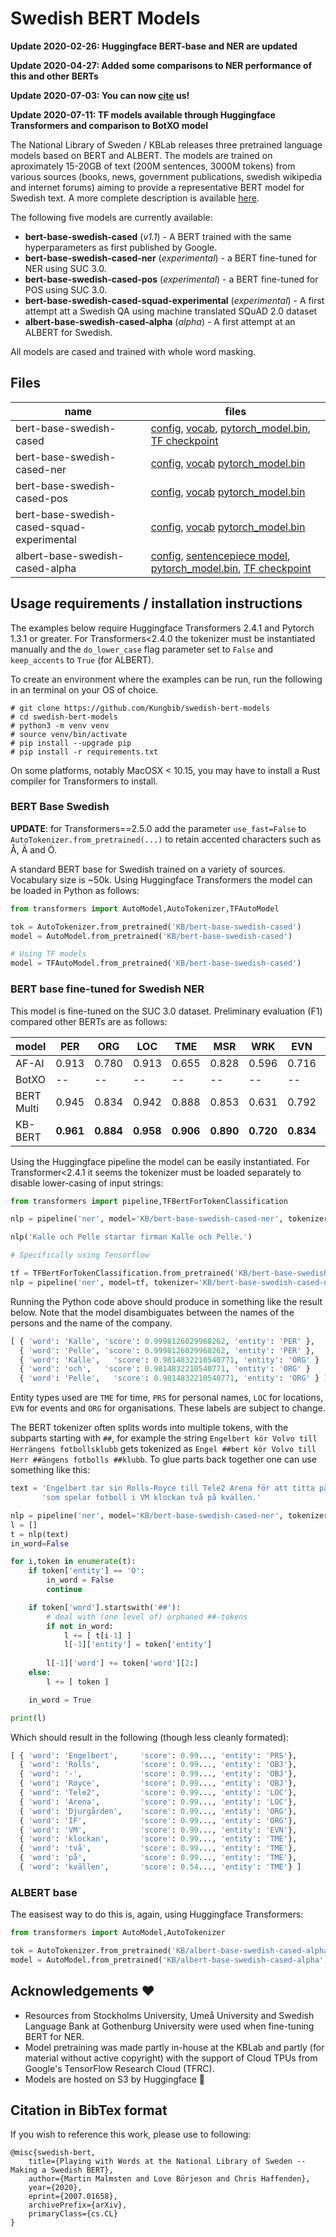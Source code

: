 # Swedish BERT Models

**Update 2020-02-26: Huggingface BERT-base and NER are updated**

**Update 2020-04-27: Added some comparisons to NER performance of this and other BERTs**

**Update 2020-07-03: You can now [cite](#citation-in-bibtex-format) us!**

**Update 2020-07-11: TF models available through Huggingface Transformers and comparison to BotXO model**

The National Library of Sweden / KBLab releases three pretrained language models based on BERT and ALBERT. The models are trained on aproximately 15-20GB of text (200M sentences, 3000M tokens) from various sources (books, news, government publications, swedish wikipedia and internet forums) aiming to provide a representative BERT model for Swedish text. A more complete description is available [here](https://arxiv.org/abs/2007.01658).

The following five models are currently available:

- **bert-base-swedish-cased** (*v1.1*) - A BERT trained with the same hyperparameters as first published by Google.
- **bert-base-swedish-cased-ner** (*experimental*) - a BERT fine-tuned for NER using SUC 3.0.
- **bert-base-swedish-cased-pos** (*experimental*) - a BERT fine-tuned for POS using SUC 3.0.
- **bert-base-swedish-cased-squad-experimental** (*experimental*) - A first attempt att a Swedish QA using machine translated SQuAD 2.0 dataset
- **albert-base-swedish-cased-alpha** (*alpha*) - A first attempt at an ALBERT for Swedish.

All models are cased and trained with whole word masking.

## Files

| **name**                        | **files** |
|---------------------------------|-----------|
| bert-base-swedish-cased         | [config](https://s3.amazonaws.com/models.huggingface.co/bert/KB/bert-base-swedish-cased/config.json), [vocab](https://s3.amazonaws.com/models.huggingface.co/bert/KB/bert-base-swedish-cased/vocab.txt), [pytorch_model.bin](https://s3.amazonaws.com/models.huggingface.co/bert/KB/bert-base-swedish-cased/pytorch_model.bin), [TF checkpoint](https://data.kb.se/datasets/2020/01/tf/bert_base_swedish_cased-v1.1.tar) |
| bert-base-swedish-cased-ner     | [config](https://s3.amazonaws.com/models.huggingface.co/bert/KB/bert-base-swedish-cased-ner/config.json), [vocab](https://s3.amazonaws.com/models.huggingface.co/bert/KB/bert-base-swedish-cased-ner/vocab.txt) [pytorch_model.bin](https://s3.amazonaws.com/models.huggingface.co/bert/KB/bert-base-swedish-cased-ner/pytorch_model.bin) |
| bert-base-swedish-cased-pos     | [config](https://s3.amazonaws.com/models.huggingface.co/bert/KB/bert-base-swedish-cased-pos/config.json), [vocab](https://s3.amazonaws.com/models.huggingface.co/bert/KB/bert-base-swedish-cased-pos/vocab.txt) [pytorch_model.bin](https://s3.amazonaws.com/models.huggingface.co/bert/KB/bert-base-swedish-cased-pos/pytorch_model.bin) |
| bert-base-swedish-cased-squad-experimental     | [config](https://s3.amazonaws.com/models.huggingface.co/bert/KB/bert-base-swedish-cased-squad-experimental/config.json), [vocab](https://s3.amazonaws.com/models.huggingface.co/bert/KB/bert-base-swedish-cased-squad-experimental/vocab.txt) [pytorch_model.bin](https://s3.amazonaws.com/models.huggingface.co/bert/KB/bert-base-swedish-cased-squad-experimental/pytorch_model.bin) |
| albert-base-swedish-cased-alpha | [config](https://s3.amazonaws.com/models.huggingface.co/bert/KB/albert-base-swedish-cased-alpha/config.json), [sentencepiece model](https://s3.amazonaws.com/models.huggingface.co/bert/KB/albert-base-swedish-cased-alpha/spiece.model), [pytorch_model.bin](https://s3.amazonaws.com/models.huggingface.co/bert/KB/albert-base-swedish-cased-alpha/pytorch_model.bin), [TF checkpoint](https://data.kb.se/datasets/2020/01/tf/albert_base_swedish_cased.tar) |

## Usage requirements / installation instructions

The examples below require Huggingface Transformers 2.4.1 and Pytorch 1.3.1 or greater. For Transformers<2.4.0 the tokenizer must be instantiated manually and the `do_lower_case` flag parameter set to `False` and `keep_accents` to `True` (for ALBERT).

To create an environment where the examples can be run, run the following in an terminal on your OS of choice.

```
# git clone https://github.com/Kungbib/swedish-bert-models
# cd swedish-bert-models
# python3 -m venv venv
# source venv/bin/activate
# pip install --upgrade pip
# pip install -r requirements.txt
```

On some platforms, notably MacOSX < 10.15, you may have to install a Rust compiler for Transformers to install.

### BERT Base Swedish

**UPDATE**: for Transformers==2.5.0 add the parameter `use_fast=False` to `AutoTokenizer.from_pretrained(...)` to retain accented characters such as Å, Ä and Ö.

A standard BERT base for Swedish trained on a variety of sources. Vocabulary size is ~50k. Using Huggingface Transformers the model can be loaded in Python as follows:

```python
from transformers import AutoModel,AutoTokenizer,TFAutoModel

tok = AutoTokenizer.from_pretrained('KB/bert-base-swedish-cased')
model = AutoModel.from_pretrained('KB/bert-base-swedish-cased')

# Using TF models
model = TFAutoModel.from_pretrained('KB/bert-base-swedish-cased')

```


### BERT base fine-tuned for Swedish NER

This model is fine-tuned on the SUC 3.0 dataset. Preliminary evaluation (F1) compared other BERTs are as follows:

| **model**  | **PER** | **ORG** | **LOC** | **TME** | **MSR** | **WRK** | **EVN** | **OBJ** | **AVG** |
|---------------|---------|---------|---------|---------|---------|---------|---------|---------|---------|
| AF-AI      |  0.913  | 0.780 | 0.913 | 0.655 | 0.828 | 0.596 | 0.716 | 0.710 | 0.898 |
| BotXO      |  -- | -- | -- | -- | -- | -- | -- | -- | 0.899 | 
| BERT Multi |  0.945  | 0.834 | 0.942 | 0.888 | 0.853 | 0.631 | 0.792 | 0.761 | 0.906 |
| KB-BERT    | **0.961** | **0.884** | **0.958** | **0.906** | **0.890** | **0.720** | **0.834** | **0.770** | **0.928** |

Using the Huggingface pipeline the model can be easily instantiated. For Transformer<2.4.1 it seems the tokenizer must be loaded separately to disable lower-casing of input strings:

```python
from transformers import pipeline,TFBertForTokenClassification

nlp = pipeline('ner', model='KB/bert-base-swedish-cased-ner', tokenizer='KB/bert-base-swedish-cased-ner')

nlp('Kalle och Pelle startar firman Kalle och Pelle.')

# Specifically using Tensorflow

tf = TFBertForTokenClassification.from_pretrained('KB/bert-base-swedish-cased-ner')
nlp = pipeline('ner', model=tf, tokenizer='KB/bert-base-swedish-cased-ner')
```

Running the Python code above should produce in something like the result below. Note that the model disambiguates between the names of the persons and the name of the company.

```python
[ { 'word': 'Kalle', 'score': 0.9998126029968262, 'entity': 'PER' },
  { 'word': 'Pelle', 'score': 0.9998126029968262, 'entity': 'PER' },
  { 'word': 'Kalle',   'score': 0.9814832210540771, 'entity': 'ORG' }
  { 'word': 'och',   'score': 0.9814832210540771, 'entity': 'ORG' }
  { 'word': 'Pelle',   'score': 0.9814832210540771, 'entity': 'ORG' } ]
```

Entity types used are `TME` for time, `PRS` for personal names, `LOC` for locations, `EVN` for events and `ORG` for organisations. These labels are subject to change.

The BERT tokenizer often splits words into multiple tokens, with the subparts starting with `##`, for example the string `Engelbert kör Volvo till Herrängens fotbollsklubb` gets tokenized as `Engel ##bert kör Volvo till Herr ##ängens fotbolls ##klubb`. To glue parts back together one can use something like this:

```python
text = 'Engelbert tar sin Rolls-Royce till Tele2 Arena för att titta på Djurgården IF ' +\
       'som spelar fotboll i VM klockan två på kvällen.'

nlp = pipeline('ner', model='KB/bert-base-swedish-cased-ner', tokenizer='KB/bert-base-swedish-cased-ner', ignore_labels=[])
l = []
t = nlp(text)
in_word=False

for i,token in enumerate(t):
    if token['entity'] == 'O':
        in_word = False
        continue

    if token['word'].startswith('##'):
        # deal with (one level of) orphaned ##-tokens
        if not in_word:
            l += [ t[i-1] ]
            l[-1]['entity'] = token['entity']
        
        l[-1]['word'] += token['word'][2:]
    else:
        l += [ token ]

    in_word = True

print(l)
```

Which should result in the following (though less cleanly formated):

```python
[ { 'word': 'Engelbert',     'score': 0.99..., 'entity': 'PRS'},
  { 'word': 'Rolls',         'score': 0.99..., 'entity': 'OBJ'},
  { 'word': '-',             'score': 0.99..., 'entity': 'OBJ'},
  { 'word': 'Royce',         'score': 0.99..., 'entity': 'OBJ'},
  { 'word': 'Tele2',         'score': 0.99..., 'entity': 'LOC'},
  { 'word': 'Arena',         'score': 0.99..., 'entity': 'LOC'},
  { 'word': 'Djurgården',    'score': 0.99..., 'entity': 'ORG'},
  { 'word': 'IF',            'score': 0.99..., 'entity': 'ORG'},
  { 'word': 'VM',            'score': 0.99..., 'entity': 'EVN'},
  { 'word': 'klockan',       'score': 0.99..., 'entity': 'TME'},
  { 'word': 'två',           'score': 0.99..., 'entity': 'TME'},
  { 'word': 'på',            'score': 0.99..., 'entity': 'TME'},
  { 'word': 'kvällen',       'score': 0.54..., 'entity': 'TME'} ]
```

### ALBERT base

The easisest way to do this is, again, using Huggingface Transformers:

```python
from transformers import AutoModel,AutoTokenizer

tok = AutoTokenizer.from_pretrained('KB/albert-base-swedish-cased-alpha'),
model = AutoModel.from_pretrained('KB/albert-base-swedish-cased-alpha')
```

## Acknowledgements ❤️

- Resources from Stockholms University, Umeå University and Swedish Language Bank at Gothenburg University were used when fine-tuning BERT for NER.
- Model pretraining was made partly in-house at the KBLab and partly (for material without active copyright) with the support of Cloud TPUs from Google's TensorFlow Research Cloud (TFRC).
- Models are hosted on S3 by Huggingface 🤗

## Citation in BibTex format
If you wish to reference this work, please use to following:
```
@misc{swedish-bert,
    title={Playing with Words at the National Library of Sweden -- Making a Swedish BERT},
    author={Martin Malmsten and Love Börjeson and Chris Haffenden},
    year={2020},
    eprint={2007.01658},
    archivePrefix={arXiv},
    primaryClass={cs.CL}
}
```

